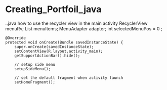 # Creating_Portfoil_java
..java
how to use the recycler view in the main activity
RecyclerView menuRv;
    List<MenuItem> menuItems;
    MenuAdapter adapter;
    int selectedMenuPos = 0 ;

    @Override
    protected void onCreate(Bundle savedInstanceState) {
        super.onCreate(savedInstanceState);
        setContentView(R.layout.activity_main);
        getSupportActionBar().hide();

        // setup side menu
        setupSideMenu();

        // set the default fragment when activity launch
        setHomeFragment();

